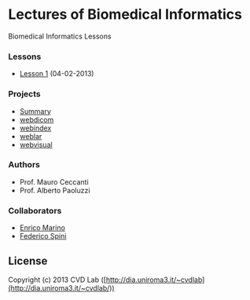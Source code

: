 # Lectures of Biomedical Informatics

Biomedical Informatics Lessons

### Lessons

- [Lesson 1](lessons/lesson01/readme.md) (04-02-2013)

### Projects

- [Summary](lessons/projects/readme.md)
- [webdicom](https://github.com/cvdlab-bio/webdicom)
- [webindex](https://github.com/cvdlab-bio/webindex)
- [weblar](https://github.com/cvdlab-bio/weblar)
- [webvisual](https://github.com/cvdlab-bio/webvisual)

### Authors

- Prof. Mauro Ceccanti
- Prof. Alberto Paoluzzi

### Collaborators

- [Enrico Marino](http://enricomarino.com)
- [Federico Spini](http://federicospini.com)

## License

Copyright (c) 2013 CVD Lab ([http://dia.uniroma3.it/~cvdlab](http://dia.uniroma3.it/~cvdlab/))
